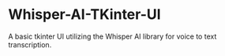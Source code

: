 # Whisper-AI-TKinter-UI
A basic tkinter UI utilizing the Whisper AI library for voice to text transcription.
